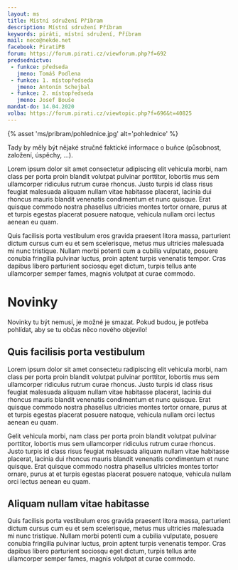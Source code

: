 ```yaml
---
layout: ms
title: Místní sdružení Příbram
description: Místní sdružení Příbram
keywords: piráti, místní sdružení, Příbram
mail: neco@nekde.net
facebook: PiratiPB
forum: https://forum.pirati.cz/viewforum.php?f=692
predsednictvo:
 - funkce: předseda
   jmeno: Tomáš Podlena
 - funkce: 1. místopředseda
   jmeno: Antonín Schejbal
 - funkce: 2. místopředseda
   jmeno: Josef Bouše
mandat-do: 14.04.2020
volba: https://forum.pirati.cz/viewtopic.php?f=696&t=40825
---
```

{% asset 'ms/pribram/pohlednice.jpg' alt='pohlednice' %}

Tady by měly být nějaké stručné faktické informace o buňce (působnost, založení, úspěchy, ...).

Lorem ipsum dolor sit amet consectetur adipiscing elit vehicula morbi, nam class per porta proin blandit volutpat pulvinar porttitor, lobortis mus sem ullamcorper ridiculus rutrum curae rhoncus. Justo turpis id class risus feugiat malesuada aliquam nullam vitae habitasse placerat, lacinia dui rhoncus mauris blandit venenatis condimentum et nunc quisque. Erat quisque commodo nostra phasellus ultricies montes tortor ornare, purus at et turpis egestas placerat posuere natoque, vehicula nullam orci lectus aenean eu quam.

Quis facilisis porta vestibulum eros gravida praesent litora massa, parturient dictum cursus cum eu et sem scelerisque, metus mus ultricies malesuada mi nunc tristique. Nullam morbi potenti cum a cubilia vulputate, posuere conubia fringilla pulvinar luctus, proin aptent turpis venenatis tempor. Cras dapibus libero parturient sociosqu eget dictum, turpis tellus ante ullamcorper semper fames, magnis volutpat at curae commodo.

# Novinky

Novinky tu být nemusí, je možné je smazat. Pokud budou, je potřeba pohlídat, aby se tu občas něco nového objevilo!

## Quis facilisis porta vestibulum

Lorem ipsum dolor sit amet consectetu radipiscing elit vehicula morbi, nam class per porta proin blandit volutpat pulvinar porttitor, lobortis mus sem ullamcorper ridiculus rutrum curae rhoncus. Justo turpis id class risus feugiat malesuada aliquam nullam vitae habitasse placerat, lacinia dui rhoncus mauris blandit venenatis condimentum et nunc quisque. Erat quisque commodo nostra phasellus ultricies montes tortor ornare, purus at et turpis egestas placerat posuere natoque, vehicula nullam orci lectus aenean eu quam.

Gelit vehicula morbi, nam class per porta proin blandit volutpat pulvinar porttitor, lobortis mus sem ullamcorper ridiculus rutrum curae rhoncus. Justo turpis id class risus feugiat malesuada aliquam nullam vitae habitasse placerat, lacinia dui rhoncus mauris blandit venenatis condimentum et nunc quisque. Erat quisque commodo nostra phasellus ultricies montes tortor ornare, purus at et turpis egestas placerat posuere natoque, vehicula nullam orci lectus aenean eu quam.

## Aliquam nullam vitae habitasse

Quis facilisis porta vestibulum eros gravida praesent litora massa, parturient dictum cursus cum eu et sem scelerisque, metus mus ultricies malesuada mi nunc tristique. Nullam morbi potenti cum a cubilia vulputate, posuere conubia fringilla pulvinar luctus, proin aptent turpis venenatis tempor. Cras dapibus libero parturient sociosqu eget dictum, turpis tellus ante ullamcorper semper fames, magnis volutpat at curae commodo.

